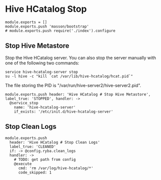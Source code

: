 
# Hive HCatalog Stop

    module.exports = []
    module.exports.push 'masson/bootstrap'
    # module.exports.push require('./index').configure

## Stop Hive Metastore

Stop the Hive HCatalog server. You can also stop the server manually with one of
the following two commands:

```
service hive-hcatalog-server stop
su -l hive -c "kill `cat /var/lib/hive-hcatalog/hcat.pid`"
```

The file storing the PID is "/var/run/hive-server2/hive-server2.pid".

    module.exports.push header: 'Hive HCatalog # Stop Hive Metastore', label_true: 'STOPPED', handler: ->
      @service_stop
        name: 'hive-hcatalog-server'
        if_exists: '/etc/init.d/hive-hcatalog-server'

## Stop Clean Logs

    module.exports.push
      header: 'Hive HCatalog # Stop Clean Logs'
      label_true: 'CLEANED'
      if: -> @config.ryba.clean_logs
      handler: ->
        # TODO: get path from config
        @execute
          cmd: 'rm /var/log/hive-hcatalog/*'
          code_skipped: 1
